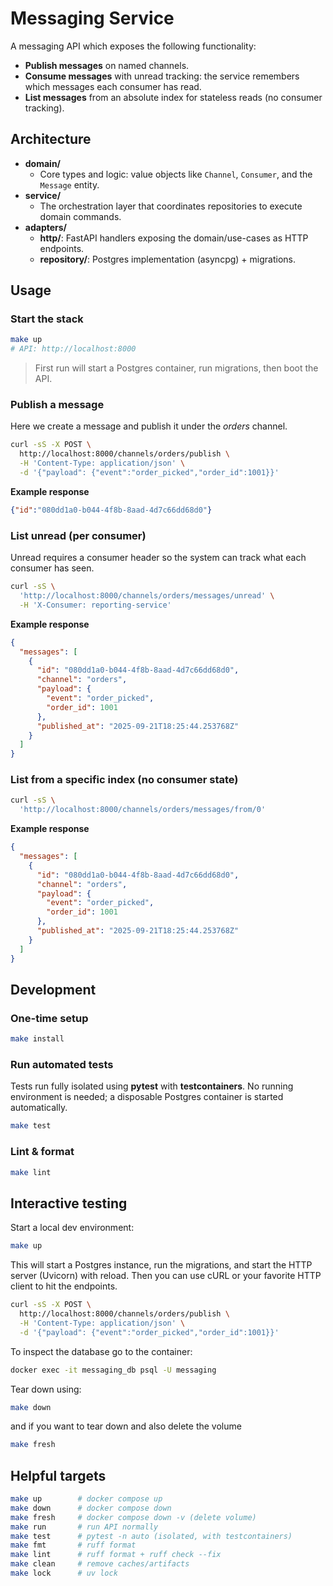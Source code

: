# Messaging Service

A messaging API which exposes the following functionality:
- **Publish messages** on named channels.
- **Consume messages** with unread tracking: the service remembers which messages each consumer has read.
- **List messages** from an absolute index for stateless reads (no consumer tracking).

## Architecture
- **domain/**
  - Core types and logic: value objects like `Channel`, `Consumer`, and the `Message` entity.
- **service/**
  - The orchestration layer that coordinates repositories to execute domain commands.
- **adapters/**
  - **http/**: FastAPI handlers exposing the domain/use-cases as HTTP endpoints.
  - **repository/**: Postgres implementation (asyncpg) + migrations.

## Usage

### Start the stack

```bash
make up
# API: http://localhost:8000
```

> First run will start a Postgres container, run migrations, then boot the API.

### Publish a message
Here we create a message and publish it under the _orders_ channel.
```bash
curl -sS -X POST \
  http://localhost:8000/channels/orders/publish \
  -H 'Content-Type: application/json' \
  -d '{"payload": {"event":"order_picked","order_id":1001}}'
```

**Example response**
```json
{"id":"080dd1a0-b044-4f8b-8aad-4d7c66dd68d0"}
```

### List unread (per consumer)
Unread requires a consumer header so the system can track what each consumer has seen.
```bash
curl -sS \
  'http://localhost:8000/channels/orders/messages/unread' \
  -H 'X-Consumer: reporting-service'
```

**Example response**
```json
{
  "messages": [
    {
      "id": "080dd1a0-b044-4f8b-8aad-4d7c66dd68d0",
      "channel": "orders",
      "payload": {
        "event": "order_picked",
        "order_id": 1001
      },
      "published_at": "2025-09-21T18:25:44.253768Z"
    }
  ]
}
```

### List from a specific index (no consumer state)

```bash
curl -sS \
  'http://localhost:8000/channels/orders/messages/from/0'
```

**Example response**
```json
{
  "messages": [
    {
      "id": "080dd1a0-b044-4f8b-8aad-4d7c66dd68d0",
      "channel": "orders",
      "payload": {
        "event": "order_picked",
        "order_id": 1001
      },
      "published_at": "2025-09-21T18:25:44.253768Z"
    }
  ]
}
```

## Development

### One-time setup
```bash
make install
```

### Run automated tests
Tests run fully isolated using **pytest** with **testcontainers**. No running environment is needed; a disposable Postgres container is started automatically.
```bash
make test
```

### Lint & format
```bash
make lint
```

## Interactive testing
Start a local dev environment:
```bash
make up
```
This will start a Postgres instance, run the migrations, and start the HTTP server (Uvicorn) with reload. Then you can use cURL or your favorite HTTP client to hit the endpoints.

```bash
curl -sS -X POST \
  http://localhost:8000/channels/orders/publish \
  -H 'Content-Type: application/json' \
  -d '{"payload": {"event":"order_picked","order_id":1001}}'
```

To inspect the database go to the container:
```bash
docker exec -it messaging_db psql -U messaging
```

Tear down using:
```bash
make down
```

and if you want to tear down and also delete the volume
```bash
make fresh
```

## Helpful targets
```bash
make up        # docker compose up
make down      # docker compose down
make fresh     # docker compose down -v (delete volume)
make run       # run API normally
make test      # pytest -n auto (isolated, with testcontainers)
make fmt       # ruff format
make lint      # ruff format + ruff check --fix
make clean     # remove caches/artifacts
make lock      # uv lock
```
